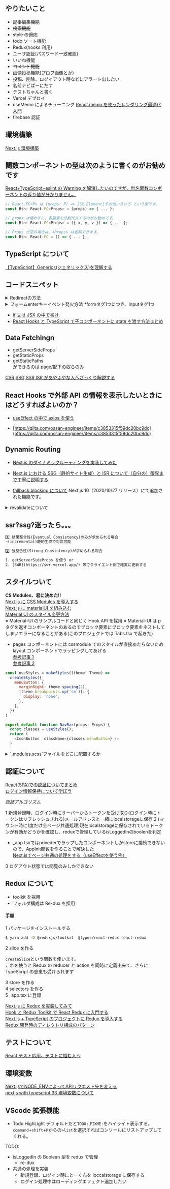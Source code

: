 ## やりたいこと

- ~~記事編集機能~~
- ~~検索機能~~
- ~~style の適応~~
- todo ソート機能
- Redux(hooks 利用)
- ユーザ認証(パスワード一致確認)
- いいね機能
- ~~コメント機能~~
- 画像投稿機能(プロフ画像とか)
- 投稿、削除、ログイアウト時などにアラート出したい
- 名前ナビばーにだす
- テストちゃんと書く
- Vercel デプロイ
- useMemo によるチューニング
  [React.memo を使ったレンダリング最適化入門](https://zenn.dev/nus3/articles/1978a344cfaa4d3359c1)<br>
- firebase 認証

## 環境構築

[Next.js 環境構築](https://suwaru.tokyo/%E3%80%90react%E3%80%91next-js%E7%92%B0%E5%A2%83%E6%A7%8B%E7%AF%89%E3%80%90sass-eslint%E3%80%91/)<br>

## 関数コンポーネントの型は次のように書くのがお勧めです

[React+TypeScript+eslint の Warning を解消したいのですが、無名関数コンポーネントの返り値が分かりません。](https://teratail.com/questions/253756)

```js
// React.FC<P> は (props: P) => JSX.Element|その他いろいろ という型です。
const Btn: React.FC<Props> = (props) => { ... };

// props は使わずに、各要素を分割代入するのがお勧めです。
const Btn: React.FC<Props> = ({ x, y, z }) => { ... };

// Props が空の場合は、<Props> は省略できます。
const Btn: React.FC = () => { ... };
```

## TypeScript について

[【TypeScript】Generics(ジェネリックス)を理解する](https://qiita.com/k-penguin-sato/items/9baa959e8919157afcd4)<br>

## コードスニペット

<details>
<summary>Redirectの方法</summary>

```js
import Router from 'next/router

Router.push('/todos')
```

</details>

<details>
<summary>フォームenterキーイベント発火方法 *formタグ1つにつき、inputタグ1つ</summary>

```js
const enterEvent = (e) => {
  handleSubmit(e)
  return false
}
```

```html
<form
  className="{classes.root}"
  novalidate
  autocomplete="off"
  onSubmit="{enterEvent}"
/>
```

</details>

- [if 文は JSX の中で書け](https://qiita.com/horri1520/items/fa07f5baa6028b9746ce)<br>
- [React Hooks と TypeScript で子コンポーネントに state を渡す方法まとめ](https://qiita.com/akifumiyoshimu/items/ec9fdb9dd7d649c2f3dc)<br>

## Data Fetchingn

- getServerSideProps
- getStaticProps
- getStaticPaths<br>
  ができるのは page/配下の奴らのみ
  <br>

[CSR,SSG,SSR,ISR があやふやな人へざっくり解説する](https://zenn.dev/akino/articles/78479998efef55)

## React Hooks で外部 API の情報を表示したいときにはどうすればよいのか？

- [useEffect の中で axios を使う](https://terrblog.com/useeffect%E3%81%AE%E5%9F%BA%E6%9C%AC%E7%9A%84%E3%81%AA%E4%BD%BF%E3%81%84%E6%96%B9%E3%81%A8%E9%9D%9E%E5%90%8C%E6%9C%9F%E5%87%A6%E7%90%86%E3%81%AE%E3%82%84%E3%82%8A%E6%96%B9/)<br>

- [https://qiita.com/ossan-engineer/items/c3853315f59dc20bc9dc](https://qiita.com/ossan-engineer/items/c3853315f59dc20bc9dc)<br>

## Dynamic Routing

- [Next.js のダイナミックルーティングを実装してみた](https://qiita.com/mt_816/items/d4e685953afa4906dd38)<br>
- [Next.js における SSG（静的サイト生成）と ISR について（自分の）限界まで丁寧に説明する](https://qiita.com/thesugar/items/47ec3d243d00ddd0b4ed)<br>

- [fallback:blocking について](https://qiita.com/thesugar/items/47ec3d243d00ddd0b4ed#fallback-blocking)
  Next.js 10（2020/10/27 リリース）にて追加された機能です。<br>

<details>
<summary>revalidateについて</summary>

[revalidate について](https://qiita.com/thesugar/items/47ec3d243d00ddd0b4ed#%E3%82%A4%E3%83%B3%E3%82%AF%E3%83%AA%E3%83%A1%E3%83%B3%E3%82%BF%E3%83%AB%E9%9D%99%E7%9A%84%E5%86%8D%E7%94%9F%E6%88%90-incremental-static-regeneration-isr)<br>

revalidate を return することで ISR を実装実現できる

「Twitter のプロフィールページ」のように(ユーザーによって頻繁に編集が行われるページ)、編集が完了したにもかかわらず、編集前のデータが表示されてしまうことは厳に回避したい、という要求があるのであれば`revalidate`は適していない、と結論づけられています。

</details>

## ssr?ssg?迷ったら。。。

```txt
1️⃣ 結果整合性(Eventual Consistency)のみが求められる場合
→(incremental)静的生成で対応可能

2️⃣ 強整合性(Strong Consistency)が求められる場合

1. getServerSideProps を使う or
2. [SWR](https://swr.vercel.app/) 等でクライエント側で確実に更新する
```

## スタイルついて

**CS Modules、君に決めた!!**<br>
[Next.js に CSS Modules を導入する](https://zenn.dev/catnose99/scraps/5e3d51d75113d3)<br>
[Next.js に materialUI を組み込む](https://www.youtube.com/watch?v=PMOiBn-dg6E)<br>
[Material UI のスタイル変更方法](https://www.youtube.com/watch?v=9xgbLe_1Czg&t=315s)<br>
※ Material-UI のサンプルコードと同じく Hook API を採用
※ Material-UI は p タグを返すコンポーネントのあるのでブロック要素にブロック要素をネストしてしまいエラーになることがある(このプロジェクトでは Tabs.tsx で起きた)<br>

- pages コンポーネントには cssmodule でのスタイルが直接あたらないため layout コンポーネントでラッピングしてあげる<br>
  [参考記事 1](https://32imuf.com/javascript/nextjs/learn-course/first/)<br>
  [参考記事 2](https://www.imatomix.com/imatomix/notes/1591872503)<br>

```js
const useStyles = makeStyles((theme: Theme) =>
  createStyles({
    menuButton: {
      marginRight: theme.spacing(2),
      [theme.breakpoints.up('sm')]: {
        display: 'none',
      },
    },
  })
)

export default function NavBar(props: Props) {
  const classes = useStyles();
  return (
    <IconButton  className={classes.menuButton} />
  )
```

<details>

<summary>`.modules.scss`ファイルをどこに配置するか</summary>

```
1. componentsディレクトリと同じ階層に置く
components/Button.tsxのスタイルはcomponents/Button.module.scssに書くパターン

2. stylesのようなディレクトリを作ってcomponentsと同じ階層で配置
components/Button.tsxのスタイルはstyles/components/Button.module.scssに書くパターン

Zennの場合にはcomponentsディレクトリのファイル数がけっこう多いので、見通しをよくするために（2）のパターンでいくことにした。
```

</details>

## 認証について

[React(SPA)での認証についてまとめ](https://coders-shelf.com/react-auth-problem/)<br>
[ログイン情報保持について学ぼう](https://diveintocode.jp/blogs/Technology/SessionManagement)<br>

_認証アルゴリズム_

1 新規登録時、ログイン時にサーバーからトークンを受け取り(ログイン時にトークンはリフレッシュされる)メールアドレスと一緒にlocalstorageに保存
2 (マウント時に1度だけ全ページ共通処理)現在localstorageに保存されているトークンが有効かどうかを確認し、reduxで管理しているisLoggedInのboolenを判定
  - _app.tsxではprivederでラップしたコンポーネントしかstoreに接続できないので、AppInit関数を作ることで解決した<br>
  [Next.jsでページ共通の処理をする（useEffectを使う例）](https://zenn.dev/catnose99/articles/2169dae14b58b6#2.-%E3%83%AD%E3%82%B0%E3%82%A4%E3%83%B3%E3%83%A6%E3%83%BC%E3%82%B6%E3%83%BC%E6%83%85%E5%A0%B1%E3%81%AB%E3%81%A9%E3%81%93%E3%81%8B%E3%82%89%E3%81%A7%E3%82%82%E3%82%A2%E3%82%AF%E3%82%BB%E3%82%B9%E3%81%A7%E3%81%8D%E3%82%8B%E3%82%88%E3%81%86%E3%81%AB%E3%82%AB%E3%82%B9%E3%82%BF%E3%83%A0%E3%83%95%E3%83%83%E3%82%AF%E3%82%92%E4%BD%9C%E3%82%8B)<br>

3 ログアウト状態では閲覧のみしかできない

## Redux について

- toolkit を採用
- フォルダ構成は Re-dux を採用

#### 手順

1 パッケージをインストールする

```zsh
$ yarn add -D @reduxjs/toolkit  @types/react-redux react-redux
```

2 slice を作る

`createSlice`という関数を使います。<br>
これを使うと Redux の reducer と action を同時に定義出来て、さらに TypeScript の恩恵も受けられます<br>

3 store を作る<br>
4 selectors を作る<br>
5 \_app.tsx に登録<br>

[Next.js に Redux を実装してみて](https://zenn.dev/nus3/articles/c2d86097029c12285680)<br>
[Hook と Redux Toolkit で React Redux に入門する](https://www.hypertextcandy.com/learn-react-redux-with-hooks-and-redux-starter-kit)<br>
[Next.js + TypeScript のプロジェクトに Redux を導入する](https://qiita.com/keitakn/items/7433c89ce52073e861a1)<br>
[Redux 開発時のディレクトリ構成のパターン](https://qiita.com/10mi8o/items/4fdb595f68606bceccfd#operations)<br>

## テストについて

[React テスト応用、テストに悩む人へ](https://zenn.dev/tkdn/books/react-testing-patterns)<br>


## 環境変数
[Next.jsでNODE_ENVによってAPIリクエスト先を変える](https://miyahara.hikaru.dev/posts/20200306/)<br>
[nextjs with typescript:33 環境変数について](https://note.com/fz5050/n/n69c8a60ca27b)<br>

## VScode 拡張機能

- Todo HighLight
  デフォルトだと`TODO:`,`FIXME:`をハイライト表示する。
  `command`+`shift`+`P`からの`>list`を選択すればコンソールにリストアップしてくれる。

TODO:

- isLoggedIn の Boolean 型を redux で管理
  - re-dux
- 共通の処理を実装
  - 新規登録、ログイン時にとーくんを loccalstorage に保存する
  - ログイン処理中はローディングエフェクト追加したい
